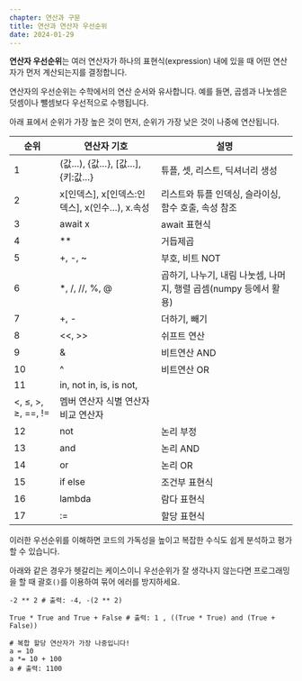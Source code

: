 ```yaml
---
chapter: 연산과 구문
title: 연산과 연산자 우선순위
date: 2024-01-29
---
```


**연산자 우선순위**는 여러 연산자가 하나의 표현식(expression) 내에 있을 때 어떤 연산자가 먼저 계산되는지를 결정합니다.

연산자의 우선순위는 수학에서의 연산 순서와 유사합니다. 예를 들면, 곱셈과 나눗셈은 덧셈이나 뺄셈보다 우선적으로 수행됩니다.

아래 표에서 순위가 가장 높은 것이 먼저, 순위가 가장 낮은 것이 나중에 연산됩니다.

| 순위               | 연산자 기호                                   | 설명                                                              |
| ------------------ | --------------------------------------------- | ----------------------------------------------------------------- |
| 1                  | (값…), {값…}, [값…], {키:값…}                 | 튜플, 셋, 리스트, 딕셔너리 생성                                   |
| 2                  | x[인덱스], x[인덱스:인덱스], x(인수…), x.속성 | 리스트와 튜플 인덱싱, 슬라이싱, 함수 호출, 속성 참조              |
| 3                  | await x                                       | await 표현식                                                      |
| 4                  | \*\*                                          | 거듭제곱                                                          |
| 5                  | +, -, ~                                       | 부호, 비트 NOT                                                    |
| 6                  | \*, /, //, %, @                               | 곱하기, 나누기, 내림 나눗셈, 나머지, 행렬 곱셈(numpy 등에서 활용) |
| 7                  | +, -                                          | 더하기, 빼기                                                      |
| 8                  | <<, >>                                        | 쉬프트 연산                                                       |
| 9                  | &                                             | 비트연산 AND                                                      |
| 10                 | ^                                             | 비트연산 OR                                                       |
| 11                 | in, not in, is, is not,                       |
| <, ≤, >, ≥, ==, != | 멤버 연산자 식별 연산자 비교 연산자           |
| 12                 | not                                           | 논리 부정                                                         |
| 13                 | and                                           | 논리 AND                                                          |
| 14                 | or                                            | 논리 OR                                                           |
| 15                 | if else                                       | 조건부 표현식                                                     |
| 16                 | lambda                                        | 람다 표현식                                                       |
| 17                 | :=                                            | 할당 표현식                                                       |

이러한 우선순위를 이해하면 코드의 가독성을 높이고 복잡한 수식도 쉽게 분석하고 평가할 수 있습니다.

아래와 같은 경우가 헷갈리는 케이스이니 우선순위가 잘 생각나지 않는다면 프로그래밍을 할 때 괄호`()`를 이용하여 묶어 에러를 방지하세요.

```python-exec
-2 ** 2 # 출력: -4, -(2 ** 2)
```

```python-exec
True * True and True + False # 출력: 1 , ((True * True) and (True + False))
```

```python-exec
# 복합 할당 연산자가 가장 나중입니다!
a = 10
a *= 10 + 100
a # 출력: 1100
```
